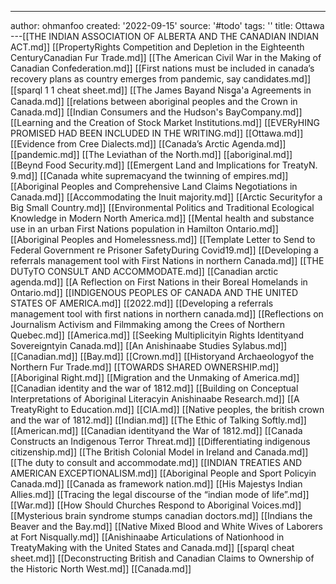 ---
author: ohmanfoo
created: '2022-09-15'
source: '#todo'
tags: ''
title: Ottawa
---[[THE INDIAN ASSOCIATION OF ALBERTA AND THE CANADIAN INDIAN ACT.md]]
[[PropertyRights Competition and Depletion in the Eighteenth CenturyCanadian Fur Trade.md]]
[[The American Civil War in the Making of Canadian Confederation.md]]
[[First nations must be included in canada’s recovery plans as country emerges from pandemic, say candidates.md]]
[[sparql 1 1 cheat sheet.md]]
[[The James Bayand Nisg̲a'a Agreements in Canada.md]]
[[relations between aboriginal peoples and the Crown in Canada.md]]
[[Indian Consumers and the Hudson's BayCompany.md]]
[[Learning and the Creation of Stock Market Institutions.md]]
[[EVERyHING PROMISED HAD BEEN INCLUDED IN THE WRITING.md]]
[[Ottawa.md]]
[[Evidence from Cree Dialects.md]]
[[Canada’s Arctic Agenda.md]]
[[pandemic.md]]
[[The Leviathan of the North.md]]
[[aboriginal.md]]
[[Beynd Food Security.md]]
[[Emergent Land and Implications for TreatyN. 9.md]]
[[Canada white supremacyand the twinning of empires.md]]
[[Aboriginal Peoples and Comprehensive Land Claims Negotiations in Canada.md]]
[[Accommodating the Inuit majority.md]]
[[Arctic Securityfor a Big Small Country.md]]
[[Environmental Politics and Traditional Ecological Knowledge in Modern North America.md]]
[[Mental health and substance use in an urban First Nations population in Hamilton Ontario.md]]
[[Aboriginal Peoples and Homelessness.md]]
[[Template Letter to Send to Federal Government re Prisoner SafetyDuring Covid19.md]]
[[Developing a referrals management tool with First Nations in northern Canada.md]]
[[THE DUTyTO CONSULT AND ACCOMMODATE.md]]
[[Canadian arctic agenda.md]]
[[A Reflection on First Nations in their Boreal Homelands in Ontario.md]]
[[INDIGENOUS PEOPLES OF CANADA AND THE UNITED STATES OF AMERICA.md]]
[[2022.md]]
[[Developing a referrals management tool with first nations in northern canada.md]]
[[Reflections on Journalism Activism and Filmmaking among the Crees of Northern Quebec.md]]
[[America.md]]
[[Seeking Multiplicityin Rights Identityand Sovereigntyin Canada.md]]
[[An Anishinaabe Studies Sylabus.md]]
[[Canadian.md]]
[[Bay.md]]
[[Crown.md]]
[[Historyand Archaeologyof the Northern Fur Trade.md]]
[[TOWARDS SHARED OWNERSHIP.md]]
[[Aboriginal Right.md]]
[[Migration and the Unmaking of America.md]]
[[Canadian identity and the war of 1812.md]]
[[Building on Conceptual Interpretations of Aboriginal Literacyin Anishinaabe Research.md]]
[[A TreatyRight to Education.md]]
[[CIA.md]]
[[Native peoples, the british crown and the war of 1812.md]]
[[Indian.md]]
[[The Ethic of Talking Softly.md]]
[[American.md]]
[[Canadian identityand the War of 1812.md]]
[[Canada Constructs an Indigenous Terror Threat.md]]
[[Differentiating indigenous citizenship.md]]
[[The British Colonial Model in Ireland and Canada.md]]
[[The duty to consult and accommodate.md]]
[[INDIAN TREATIES AND AMERICAN EXCEPTIONALISM.md]]
[[Aboriginal People and Sport Policyin Canada.md]]
[[Canada as framework nation.md]]
[[His Majestys Indian Allies.md]]
[[Tracing the legal discourse of the “indian mode of life”.md]]
[[War.md]]
[[How Should Churches Respond to Aboriginal Voices.md]]
[[Mysterious brain syndrome stumps canadian doctors.md]]
[[Indians the Beaver and the Bay.md]]
[[Native Mixed Blood and White Wives of Laborers at Fort Nisqually.md]]
[[Anishinaabe Articulations of Nationhood in TreatyMaking with the United States and Canada.md]]
[[sparql cheat sheet.md]]
[[Deconstructing British and Canadian Claims to Ownership of the Historic North West.md]]
[[Canada.md]]
